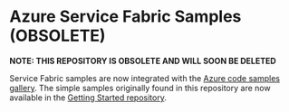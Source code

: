 # Azure Service Fabric Samples (OBSOLETE)

**NOTE: THIS REPOSITORY IS OBSOLETE AND WILL SOON BE DELETED**

Service Fabric samples are now integrated with the [Azure code samples gallery](http://aka.ms/servicefabricsamples). The simple samples originally found in this repository are now available in the [Getting Started repository](https://github.com/azure-samples/service-fabric-dotnet-getting-started).
